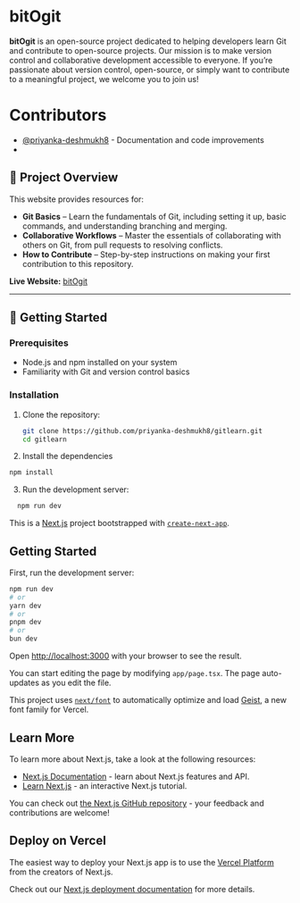 # bitOgit

**bitOgit** is an open-source project dedicated to helping developers learn Git and contribute to open-source projects. Our mission is to make version control and collaborative development accessible to everyone. If you’re passionate about version control, open-source, or simply want to contribute to a meaningful project, we welcome you to join us!

# Contributors

- [@priyanka-deshmukh8](https://github.com/priyanka-deshmukh8) - Documentation and code improvements
- 

## 🌟 Project Overview

This website provides resources for:
- **Git Basics** – Learn the fundamentals of Git, including setting it up, basic commands, and understanding branching and merging.
- **Collaborative Workflows** – Master the essentials of collaborating with others on Git, from pull requests to resolving conflicts.
- **How to Contribute** – Step-by-step instructions on making your first contribution to this repository.

**Live Website:** [bitOgit](https://github.com/priyanka-deshmukh8/gitlearn)

---

## 🚀 Getting Started

### Prerequisites
- Node.js and npm installed on your system
- Familiarity with Git and version control basics

### Installation
1. Clone the repository:
   ```bash
   git clone https://github.com/priyanka-deshmukh8/gitlearn.git
   cd gitlearn


2. 	Install the dependencies
   ```bash
   npm install
```
3. Run the development server:
 ```bash
   npm run dev
```



This is a [Next.js](https://nextjs.org) project bootstrapped with [`create-next-app`](https://nextjs.org/docs/app/api-reference/cli/create-next-app).


## Getting Started

First, run the development server:

```bash
npm run dev
# or
yarn dev
# or
pnpm dev
# or
bun dev
```

Open [http://localhost:3000](http://localhost:3000) with your browser to see the result.

You can start editing the page by modifying `app/page.tsx`. The page auto-updates as you edit the file.

This project uses [`next/font`](https://nextjs.org/docs/app/building-your-application/optimizing/fonts) to automatically optimize and load [Geist](https://vercel.com/font), a new font family for Vercel.

## Learn More

To learn more about Next.js, take a look at the following resources:

- [Next.js Documentation](https://nextjs.org/docs) - learn about Next.js features and API.
- [Learn Next.js](https://nextjs.org/learn) - an interactive Next.js tutorial.

You can check out [the Next.js GitHub repository](https://github.com/vercel/next.js) - your feedback and contributions are welcome!

## Deploy on Vercel

The easiest way to deploy your Next.js app is to use the [Vercel Platform](https://vercel.com/new?utm_medium=default-template&filter=next.js&utm_source=create-next-app&utm_campaign=create-next-app-readme) from the creators of Next.js.

Check out our [Next.js deployment documentation](https://nextjs.org/docs/app/building-your-application/deploying) for more details.
